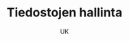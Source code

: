---
title: "Tiedostojen hallinta"

tags:
  - tyokalut


author: UK

link-pdf: https://www.entersenior.fi/@Bin/1922705/VerkkoostoksetMateriaali.pdf
link-pptx: https://www.entersenior.fi/@Bin/1922517/Tiedostojen+hallinta+22.4.2016.pptx
---